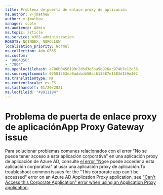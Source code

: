 ```yaml
---
title: Problema de puerta de enlace proxy de aplicación
ms.author: v-jmathew
author: v-jmathew
manager: scotv
ms.audience: Admin
ms.topic: article
ms.service: o365-administration
ROBOTS: NOINDEX, NOFOLLOW
localization_priority: Normal
ms.collection: Adm_O365
ms.custom:
- "9004356"
- "7804"
ms.openlocfilehash: e706b0456199c2dbd3e5ba5e926ac974b7e12c36
ms.sourcegitcommit: 07501553ea9adabdb50ac613687e1583d159e302
ms.translationtype: MT
ms.contentlocale: es-ES
ms.lasthandoff: 01/20/2021
ms.locfileid: "49911194"
---
```

# <a name="app-proxy-gateway-issue"></a><span data-ttu-id="20e17-102">Problema de puerta de enlace proxy de aplicación</span><span class="sxs-lookup"><span data-stu-id="20e17-102">App Proxy Gateway issue</span></span>

<span data-ttu-id="20e17-103">Para solucionar problemas comunes relacionados con el error "No se puede tener acceso a esta aplicación corporativa" en una aplicación proxy de aplicación de Azure AD, consulte [el error "No](https://docs.microsoft.com/azure/active-directory/manage-apps/application-proxy-sign-in-bad-gateway-timeout-error)se puede acceder a esta aplicación corporativa" al usar una aplicación proxy de aplicación.</span><span class="sxs-lookup"><span data-stu-id="20e17-103">To troubleshoot common issues for the "This corporate app can't be accessed" error on an Azure AD Application Proxy application, see ["Can't Access this Corporate Application" error when using an Application Proxy application](https://docs.microsoft.com/azure/active-directory/manage-apps/application-proxy-sign-in-bad-gateway-timeout-error).</span></span>
